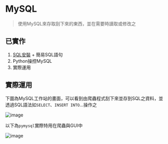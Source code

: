 # MySQL
> 使用MySQL來存取刮下來的東西，並在需要時讀取或修改之

## 已實作
1. [SQL安裝](https://chwang12341.medium.com/mysql-%E5%AD%B8%E7%BF%92%E7%AD%86%E8%A8%98-%E4%BA%8C-%E4%B8%80%E5%88%86%E9%90%98%E8%BC%95%E9%AC%86%E7%9E%AD%E8%A7%A3%E5%A6%82%E4%BD%95%E5%9C%A8windows%E4%B8%8A%E5%AE%89%E8%A3%9Dmysql-63cce07c6a6c) + 簡易SQL語句
2. Python操控MySQL
3. 實際運用


## 實際運用
下圖為MySQL工作站的畫面，可以看到由爬蟲程式刮下來並存到SQL之資料，並透過SQL語法如`SELECT`、`INSERT INTO`...操作之

![image](https://github.com/JulianLee310514065/SideProject--Akasha/assets/101493861/673007a0-f887-4b09-93bc-189457d1c031)


以下為`pymysql`實際特用在爬蟲與GUI中

![image](https://github.com/JulianLee310514065/SideProject--Akasha/assets/101493861/0e89764b-984d-44f5-b6c7-d2685a6c4189)


